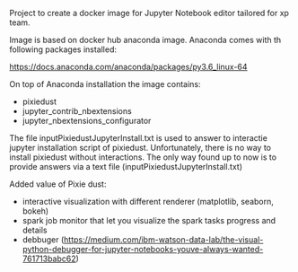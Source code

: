 Project to create a docker image for Jupyter Notebook editor tailored for xp team.

Image is based on docker hub anaconda image.
Anaconda comes with th following packages installed:

https://docs.anaconda.com/anaconda/packages/py3.6_linux-64

On top of Anaconda installation the image contains:

* pixiedust
* jupyter_contrib_nbextensions
* jupyter_nbextensions_configurator

The file inputPixiedustJupyterInstall.txt is used to answer to interactie jupyter installation script of pixiedust.
Unfortunately, there is no way to install pixiedust without interactions. The only way found up to now is to provide answers via a text file (inputPixiedustJupyterInstall.txt)

Added value of Pixie dust:

* interactive visualization with different renderer (matplotlib, seaborn, bokeh)
* spark job monitor that let you visualize the spark tasks progress and details
* debbuger (https://medium.com/ibm-watson-data-lab/the-visual-python-debugger-for-jupyter-notebooks-youve-always-wanted-761713babc62)
